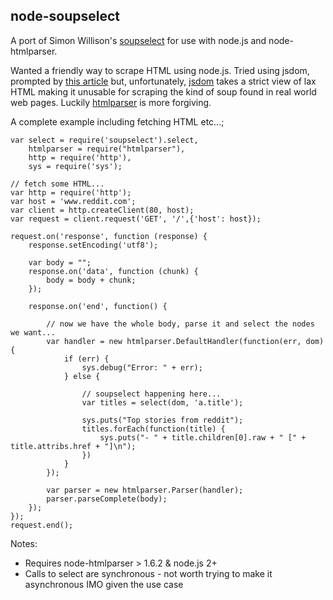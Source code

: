 node-soupselect
---------------

A port of Simon Willison's [soupselect](http://code.google.com/p/soupselect/) for use with node.js and node-htmlparser.

Wanted a friendly way to scrape HTML using node.js. Tried using jsdom, prompted by [this article](http://blog.nodejitsu.com/jsdom-jquery-in-5-lines-on-nodejs) but, unfortunately, [jsdom](http://github.com/tmpvar/jsdom) takes a strict view of lax HTML making it unusable for scraping the kind of soup found in real world web pages. Luckily [htmlparser](http://github.com/tautologistics/node-htmlparser/) is more forgiving.

A complete example including fetching HTML etc...;

    var select = require('soupselect').select,
        htmlparser = require("htmlparser"),
        http = require('http'),
        sys = require('sys');

    // fetch some HTML...
    var http = require('http');
    var host = 'www.reddit.com';
    var client = http.createClient(80, host);
    var request = client.request('GET', '/',{'host': host});

    request.on('response', function (response) {
        response.setEncoding('utf8');
    
        var body = "";
        response.on('data', function (chunk) {
            body = body + chunk;
        });
    
        response.on('end', function() {
        
            // now we have the whole body, parse it and select the nodes we want...
            var handler = new htmlparser.DefaultHandler(function(err, dom) {
                if (err) {
                    sys.debug("Error: " + err);
                } else {
                
                    // soupselect happening here...
                    var titles = select(dom, 'a.title');
                
                    sys.puts("Top stories from reddit");
                    titles.forEach(function(title) {
                        sys.puts("- " + title.children[0].raw + " [" + title.attribs.href + "]\n");
                    })
                }
            });

            var parser = new htmlparser.Parser(handler);
            parser.parseComplete(body);
        });
    });
    request.end();

Notes:

* Requires node-htmlparser > 1.6.2 & node.js 2+
* Calls to select are synchronous - not worth trying to make it asynchronous IMO given the use case

